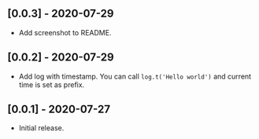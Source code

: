 ## [0.0.3] - 2020-07-29

* Add screenshot to README.

## [0.0.2] - 2020-07-29

* Add log with timestamp. You can call `log.t('Hello world')` and current time is set as prefix.

## [0.0.1] - 2020-07-27

* Initial release.
